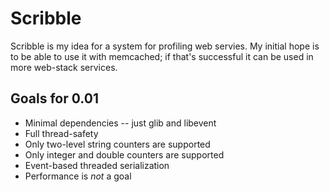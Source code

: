 Scribble
========
Scribble is my idea for a system for profiling web servies. My initial hope is
to be able to use it with memcached; if that's successful it can be used in more
web-stack services.

Goals for 0.01
--------------
* Minimal dependencies -- just glib and libevent
* Full thread-safety
* Only two-level string counters are supported
* Only integer and double counters are supported
* Event-based threaded serialization
* Performance is *not* a goal
